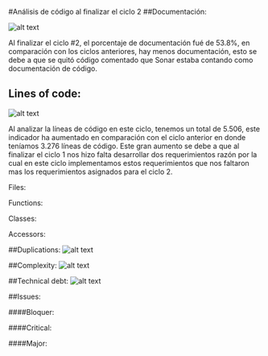 #Análisis de código al finalizar el ciclo 2
##Documentación: 

![alt text](http://s12.postimg.org/6p7cjvxjx/Screen_Shot_2015_09_29_at_12_28_26_AM.png "Logo Title Text 1")

Al finalizar el ciclo #2, el porcentaje de documentación fué de 53.8%, en comparación con los ciclos anteriores, hay menos documentación, esto se debe a que se quitó código comentado que Sonar estaba contando como documentación de código.
   
   ## Lines of code: 
   
   ![alt text](http://s12.postimg.org/gnwwk3wd9/Screen_Shot_2015_09_29_at_12_28_33_AM.png "Logo Title Text 1")
   
   Al analizar la líneas de código en este ciclo, tenemos un total de 5.506, este indicador ha aumentado en comparación con el ciclo anterior en donde teníamos 3.276 líneas de código. Este gran aumento se debe a que al finalizar el ciclo 1 nos hizo falta desarrollar dos requerimientos razón por la cual en este ciclo implementamos estos requerimientos que nos faltaron mas los requerimientos asignados para el ciclo 2.
   
   
Files: 

Functions:

Classes:

Accessors: 



##Duplications:
   ![alt text](http://s12.postimg.org/kgbtm3mhp/Screen_Shot_2015_09_29_at_12_28_37_AM.png "Logo Title Text 1")

 

##Complexity: 
  ![alt text](http://s12.postimg.org/oqqhhorkt/Screen_Shot_2015_09_29_at_12_28_43_AM.png "Logo Title Text 1")
  


##Technical debt:
  ![alt text](http://s12.postimg.org/b10jmmtul/Screen_Shot_2015_09_29_at_12_28_48_AM.png "Logo Title Text 1")
 

##Issues: 



####Bloquer:

####Critical:

####Major:



   
   
   

